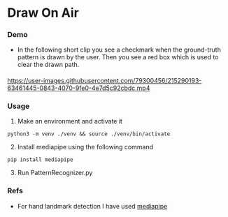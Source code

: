 # Draw On Air
### Demo
* In the following short clip you see a checkmark when the ground-truth pattern is drawn by the user. Then you see a red box which is used to clear the drawn path.
#### 
https://user-images.githubusercontent.com/79300456/215290193-63461445-0843-4070-9fe0-4e7d5c92cbdc.mp4
### Usage 
1. Make an environment and activate it
```
python3 -m venv ./venv && source ./venv/bin/activate
```
2. Install mediapipe using the following command
```
pip install mediapipe
``` 
3. Run PatternRecognizer.py
### Refs

- For hand landmark detection I have used [mediapipe](https://google.github.io/mediapipe/)
